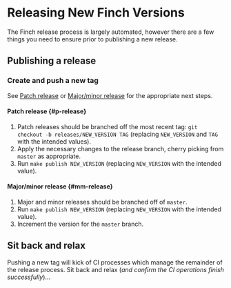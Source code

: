# Releasing New Finch Versions

The Finch release process is largely automated, however there are a few things you need to ensure prior to publishing a new release.

## Publishing a release

### Create and push a new tag
See [Patch release](#p-release) or [Major/minor release](#mm-release) for the appropriate next steps.

#### Patch release {#p-release}
1. Patch releases should be branched off the most recent tag: `git checkout -b releases/NEW_VERSION TAG` (replacing `NEW_VERSION` and `TAG` with the intended values).
1. Apply the necessary changes to the release branch, cherry picking from `master` as appropriate.
1. Run `make publish NEW_VERSION` (replacing `NEW_VERSION` with the intended value).

#### Major/minor release {#mm-release}
1. Major and minor releases should be branched off of `master`.
1. Run `make publish NEW_VERSION` (replacing `NEW_VERSION` with the intended value).
1. Increment the version for the `master` branch.

## Sit back and relax
Pushing a new tag will kick of CI processes which manage the remainder of the release process. Sit back and relax (_and confirm the CI operations finish successfully_)...
